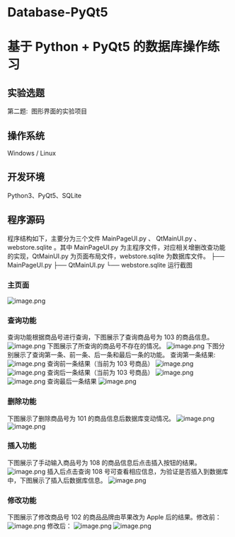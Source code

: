 # Database-PyQt5
# 基于 Python + PyQt5 的数据库操作练习

## 实验选题

第二题:  图形界面的实验项目

## 操作系统

Windows / Linux

## 开发环境

Python3、PyQt5、SQLite

## 程序源码

程序结构如下，主要分为三个文件 MainPageUI.py 、 QtMainUI.py 、 webstore.sqlite 。其中  MainPageUI.py 为主程序文件，对应相关增删改查功能的实现，QtMainUI.py 为页面布局文件，webstore.sqlite 为数据库文件。
├── MainPageUI.py
├── QtMainUI.py
└── webstore.sqlite
运行截图

### 主页面

![image.png](https://cdn.nlark.com/yuque/0/2020/png/537512/1592358609444-6111f7d3-e1e2-46da-b101-3a08e5473cfc.png#align=left&display=inline&height=422&margin=%5Bobject%20Object%5D&name=image.png&originHeight=422&originWidth=600&size=20520&status=done&style=none&width=600)

### 查询功能

查询功能根据商品号进行查询，下图展示了查询商品号为 103 的商品信息。
![image.png](https://cdn.nlark.com/yuque/0/2020/png/537512/1592358731460-9a57732e-f240-4024-b6a0-76ba0cdff3d9.png#align=left&display=inline&height=422&margin=%5Bobject%20Object%5D&name=image.png&originHeight=422&originWidth=600&size=26603&status=done&style=none&width=600)
下图展示了所查询的商品号不存在的情况。
![image.png](https://cdn.nlark.com/yuque/0/2020/png/537512/1592358918955-1c1ac842-ef8b-4ab5-bf5e-f80116a0d8e2.png#align=left&display=inline&height=424&margin=%5Bobject%20Object%5D&name=image.png&originHeight=424&originWidth=602&size=61379&status=done&style=none&width=602)
下图分别展示了查询第一条、前一条、后一条和最后一条的功能。
查询第一条结果:
![image.png](https://cdn.nlark.com/yuque/0/2020/png/537512/1592359023304-b6ab166e-e6fd-4574-997a-777e5c698cbc.png#align=left&display=inline&height=422&margin=%5Bobject%20Object%5D&name=image.png&originHeight=422&originWidth=600&size=23671&status=done&style=none&width=600)
查询前一条结果（当前为 103 号商品）
![image.png](https://cdn.nlark.com/yuque/0/2020/png/537512/1592359174957-2ea28aa8-3249-4364-9196-c0a13ebb88f6.png#align=left&display=inline&height=422&margin=%5Bobject%20Object%5D&name=image.png&originHeight=422&originWidth=600&size=23575&status=done&style=none&width=600)
![image.png](https://cdn.nlark.com/yuque/0/2020/png/537512/1592359216324-870fe834-7b89-4f6b-8f43-ee5398084894.png#align=left&display=inline&height=422&margin=%5Bobject%20Object%5D&name=image.png&originHeight=422&originWidth=600&size=23334&status=done&style=none&width=600)
查询后一条结果（当前为 103 号商品）
![image.png](https://cdn.nlark.com/yuque/0/2020/png/537512/1592359174957-2ea28aa8-3249-4364-9196-c0a13ebb88f6.png#align=left&display=inline&height=422&margin=%5Bobject%20Object%5D&name=image.png&originHeight=422&originWidth=600&size=23575&status=done&style=none&width=600)
![image.png](https://cdn.nlark.com/yuque/0/2020/png/537512/1592359257306-6830d07e-1b88-4f13-80d8-012a847e7d81.png#align=left&display=inline&height=422&margin=%5Bobject%20Object%5D&name=image.png&originHeight=422&originWidth=600&size=23121&status=done&style=none&width=600)
查询最后一条结果
![image.png](https://cdn.nlark.com/yuque/0/2020/png/537512/1592359277841-ffc61982-0633-433d-8bc4-fb3d11291eec.png#align=left&display=inline&height=422&margin=%5Bobject%20Object%5D&name=image.png&originHeight=422&originWidth=600&size=23504&status=done&style=none&width=600)

### 删除功能

下图展示了删除商品号为 101 的商品信息后数据库变动情况。
![image.png](https://cdn.nlark.com/yuque/0/2020/png/537512/1592359641664-d6bd34e5-73de-44e0-9257-67db672fb2cd.png#align=left&display=inline&height=420&margin=%5Bobject%20Object%5D&name=image.png&originHeight=420&originWidth=596&size=55920&status=done&style=none&width=596)
![image.png](https://cdn.nlark.com/yuque/0/2020/png/537512/1592359766445-8d9892af-6149-4ba0-953f-faf728c1fbb2.png#align=left&display=inline&height=124&margin=%5Bobject%20Object%5D&name=image.png&originHeight=124&originWidth=329&size=11283&status=done&style=none&width=329)

### 插入功能

下图展示了手动输入商品号为 108 的商品信息后点击插入按钮的结果。
![image.png](https://cdn.nlark.com/yuque/0/2020/png/537512/1592359390217-0be068b1-9ffb-4f8c-9dc5-140a720daa40.png#align=left&display=inline&height=422&margin=%5Bobject%20Object%5D&name=image.png&originHeight=422&originWidth=600&size=23135&status=done&style=none&width=600)
插入后点击查询 108 号可查看相应信息，为验证是否插入到数据库中，下图展示了插入后数据库信息。
![image.png](https://cdn.nlark.com/yuque/0/2020/png/537512/1592359788597-43b3834f-aef6-4b23-a6e6-e498d20443cd.png#align=left&display=inline&height=146&margin=%5Bobject%20Object%5D&name=image.png&originHeight=146&originWidth=318&size=13403&status=done&style=none&width=318)

### 修改功能

下图展示了修改商品号 102 的商品品牌由苹果改为 Apple 后的结果。修改前：
![image.png](https://cdn.nlark.com/yuque/0/2020/png/537512/1592360006787-5cfab84b-b0df-46ed-86d5-0cc65960f6af.png#align=left&display=inline&height=422&margin=%5Bobject%20Object%5D&name=image.png&originHeight=422&originWidth=600&size=23316&status=done&style=none&width=600)
修改后：
![image.png](https://cdn.nlark.com/yuque/0/2020/png/537512/1592360040562-7c784800-e2db-42e5-8252-afd5843d2d79.png#align=left&display=inline&height=422&margin=%5Bobject%20Object%5D&name=image.png&originHeight=422&originWidth=600&size=23368&status=done&style=none&width=600)
![image.png](https://cdn.nlark.com/yuque/0/2020/png/537512/1592360057210-c5155899-dad1-4033-bb74-1a70acfcd24f.png#align=left&display=inline&height=139&margin=%5Bobject%20Object%5D&name=image.png&originHeight=139&originWidth=318&size=13359&status=done&style=none&width=318)

